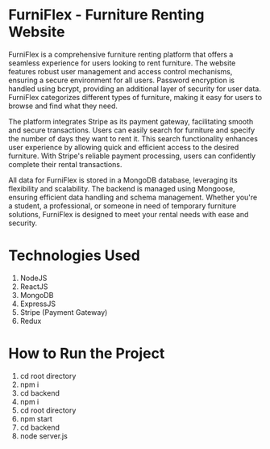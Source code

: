 # FurniFlex - Furniture Renting Website

FurniFlex is a comprehensive furniture renting platform that offers a seamless experience for users looking to rent furniture. The website features robust user management and access control mechanisms, ensuring a secure environment for all users. Password encryption is handled using bcrypt, providing an additional layer of security for user data. FurniFlex categorizes different types of furniture, making it easy for users to browse and find what they need. 

The platform integrates Stripe as its payment gateway, facilitating smooth and secure transactions. Users can easily search for furniture and specify the number of days they want to rent it. This search functionality enhances user experience by allowing quick and efficient access to the desired furniture. With Stripe's reliable payment processing, users can confidently complete their rental transactions.

All data for FurniFlex is stored in a MongoDB database, leveraging its flexibility and scalability. The backend is managed using Mongoose, ensuring efficient data handling and schema management. Whether you're a student, a professional, or someone in need of temporary furniture solutions, FurniFlex is designed to meet your rental needs with ease and security.

# Technologies Used

1. NodeJS
2. ReactJS
3. MongoDB
4. ExpressJS
5. Stripe (Payment Gateway)
6. Redux

# How to Run the Project

1. cd root directory
2. npm i
3. cd backend
4. npm i
5. cd root directory
6. npm start
7. cd backend
8. node server.js
